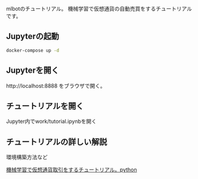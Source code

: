 mlbotのチュートリアル。
機械学習で仮想通貨の自動売買をするチュートリアルです。

## Jupyterの起動

```bash
docker-compose up -d
```

## Jupyterを開く

http://localhost:8888 をブラウザで開く。

## チュートリアルを開く

Jupyter内でwork/tutorial.ipynbを開く

## チュートリアルの詳しい解説

環境構築方法など

[機械学習で仮想通貨取引をするチュートリアル。python](https://qiita.com/richmanbtc/items/05916384bf9d2b1e2f35)
